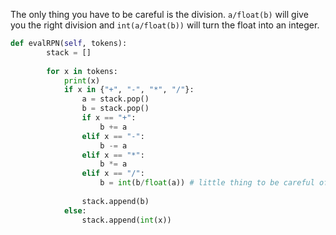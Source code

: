 The only thing you have to be careful is the division. `a/float(b)` will give you the right division and `int(a/float(b))` will turn the float into an integer.
```python
def evalRPN(self, tokens):
        stack = []
        
        for x in tokens:
            print(x)
            if x in {"+", "-", "*", "/"}:
                a = stack.pop()
                b = stack.pop()
                if x == "+":
                    b += a
                elif x == "-":
                    b -= a
                elif x == "*":
                    b *= a
                elif x == "/":
                    b = int(b/float(a)) # little thing to be careful of
                
                stack.append(b)
            else:
                stack.append(int(x))
```
